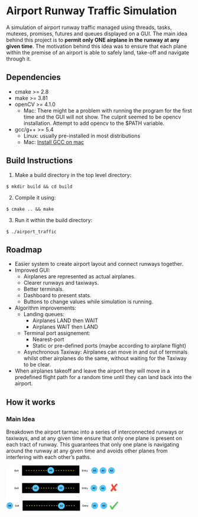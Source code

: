 # Airport Runway Traffic Simulation

A simulation of airport runway traffic managed using threads, tasks, mutexes, promises, futures and queues displayed on a GUI. The main idea behind this project is to **permit only ONE airplane in the runway at any given time**. The motivation behind this idea was to ensure that each plane within the premise of an airport is able to safely land, take-off and navigate through it.

## Dependencies

* cmake >= 2.8
* make >= 3.81
* openCV >= 4.1.0
    * Mac: There might be a problem with running the program for the first time and the GUI will not show. The culprit seemed to be opencv installation. Attempt to add opencv to the $PATH variable.
* gcc/g++ >= 5.4
    * Linux: usually pre-installed in most distributions
    * Mac: [Install GCC on mac](https://osxdaily.com/2023/05/02/how-install-gcc-mac/)

## Build Instructions

1. Make a build directory in the top level directory:
```
$ mkdir build && cd build
```
2. Compile it using: 
```
$ cmake .. && make
```
3. Run it within the build directory:
```
$ ./airport_traffic
```


## Roadmap

* Easier system to create airport layout and connect runways together.
* Improved GUI:
    * Airplanes are represented as actual airplanes.
    * Clearer runways and taxiways.
    * Better terminals.
    * Dashboard to present stats.
    * Buttons to change values while simulation is running.
* Algorithm improvements:
    * Landing queues:
        * Airplanes LAND then WAIT
        * Airplanes WAIT then LAND
    * Terminal port assignement:
        * Nearest-port
        * Static or pre-defined ports (maybe according to airplane flight)
    * Asynchronous Taxiway: Airplanes can move in and out of terminals whilst other airplanes do the same, without waiting for the Taxiway to be clear.
* When airplanes takeoff and leave the airport they will move in a predefined flight path for a random time until they can land back into the airport.

## How it works
### Main Idea

Breakdown the airport tarmac into a series of interconnected runways or taxiways, and at any given time ensure that only one plane is present on each tract of runway. This guarantees that only one plane is navigating around the runway at any given time and avoids other planes from interfering with each other’s paths. 

![The idea behind the traffic solution](data/image.png)